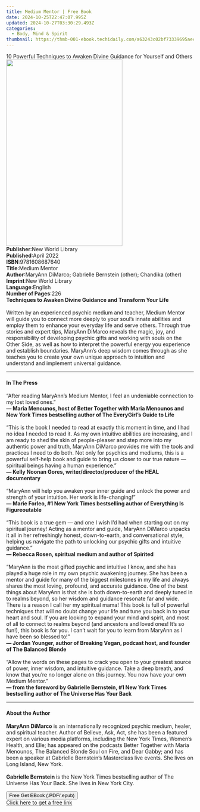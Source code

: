 ```yaml
---
title: Medium Mentor | Free Book
date: 2024-10-25T22:47:07.995Z
updated: 2024-10-27T03:30:29.493Z
categories:
  - Body, Mind & Spirit
thumbnail: https://thmb-001-ebook.techidaily.com/a63243c02bf73339695aec5534034324840433ec06c9af4305c0dfb7ee79a8de.jpg
---
```

<main id="book-container">
  <div class="flex flex-col">
    <div class="book-brief flex-1 py-6 px-4 sm:p-6 md:py-10 md:px-8">
      <!-- brief-->
      <div class="book-brief-main">
        10 Powerful Techniques to Awaken Divine Guidance for Yourself and Others
      </div>
    </div>
    <div
      class="book-meta-info flex-1 grid gap-4 col-start-1 col-end-3 row-start-1 sm:mb-6 sm:grid-cols-4 lg:gap-6 lg:col-start-2 lg:row-end-6 lg:row-span-6 lg:mb-0"
    >
      <div
        class="book-meta-info-left place-content-center mt-4 p-4 text-sm leading-6 col-start-2 col-span-2 dark:text-slate-400"
      >
        <img
          class="w-full h-500 object-cover rounded-lg sm:h-255 sm:col-span-2 lg:col-span-full"
          src="https://img-001-ebook.techidaily.com/3bd288c843f0ac64467c199d3f725a7a1aa908de0712947367d4a6d6ff47d407.jpg"
          alt=""
          width="312"
          height="500"
        />
      </div>
      <div
        class="book-meta-info-right mt-2 col-start-1 row-start-2 col-span-3 self-center"
      >
        <!-- meta data  -->
        <div class="flex flex-col px-4 md:px-8">
          <div class="flex-1">
            <strong>Publisher</strong>:<span class="px-2"
              >New World Library</span
            >
          </div>
          <div class="flex-1">
            <strong>Published</strong>:<span class="px-2">April 2022</span>
          </div>
          <div class="flex-1">
            <strong>ISBN</strong>:<span class="px-2">9781608687640</span>
          </div>
          <div class="flex-1">
            <strong>Title</strong>:<span class="px-2">Medium Mentor</span>
          </div>
          <div class="flex-1">
            <strong>Author</strong>:<span class="px-2"
              >MaryAnn DiMarco; Gabrielle Bernstein (other); Chandika
              (other)</span
            >
          </div>
          <div class="flex-1">
            <strong>Imprint</strong>:<span class="px-2">New World Library</span>
          </div>
          <div class="flex-1">
            <strong>Language</strong>:<span class="px-2">English</span>
          </div>
          <div class="flex-1">
            <strong>Number of Pages</strong>:<span class="px-2">226</span>
          </div>
        </div>
      </div>
    </div>
    <div class="book-description flex-1 py-6 px-4 sm:p-6 md:py-10 md:px-8">
      <div class="book-description-main">
        <div accordion-content="" id="description">
          <strong
            >Techniques to Awaken Divine Guidance and Transform Your Life<br />
            <br /></strong
          >Written by an experienced psychic medium and teacher, Medium Mentor
          will guide you to connect more deeply to your soul’s innate abilities
          and employ them to enhance your everyday life and serve others.
          Through true stories and expert tips, MaryAnn DiMarco reveals the
          magic, joy, and responsibility of developing psychic gifts and working
          with souls on the Other Side, as well as how to interpret the powerful
          energy you experience and establish boundaries. MaryAnn’s deep wisdom
          comes through as she teaches you to create your own unique approach to
          intuition and understand and implement universal guidance.
        </div>
      </div>
    </div>
    <div class="book-excerpts flex-1 py-6 px-4 sm:p-6 md:py-10 md:px-8">
      <!-- excerpts-->
      <div class="book-excerpts-main">
        <hr />
        <h4 class="placeholder placeholder-heading">
          <span>In The Press</span>
        </h4>
        <p>
          “After reading MaryAnn’s Medium Mentor, I feel an undeniable
          connection to my lost loved ones.”<br />
          <strong
            >— Maria Menounos, host of Better Together with Maria Menounos and
            New York Times bestselling author of The EveryGirl’s Guide to
            Life<br /> </strong
          ><br />
          “This is the book I needed to read at exactly this moment in time, and
          I had no idea I needed to read it. As my own intuitive abilities are
          increasing, and I am ready to shed the skin of people-pleaser and step
          more into my authentic power and truth, MaryAnn DiMarco provides me
          with the tools and practices I need to do both. Not only for psychics
          and mediums, this is a powerful self-help book and guide to bring us
          closer to our true nature — spiritual beings having a human
          experience.”<br />
          <strong
            >— Kelly Noonan Gores, writer/director/producer of the HEAL
            documentary<br /> </strong
          ><br />
          “MaryAnn will help you awaken your inner guide and unlock the power
          and strength of your intuition. Her work is life-changing!”<br />
          <strong
            >— Marie Forleo, #1 New York Times bestselling author of Everything
            Is Figureoutable<br /> </strong
          ><br />
          “This book is a true gem — and one I wish I’d had when starting out on
          my spiritual journey! Acting as a mentor and guide, MaryAnn DiMarco
          unpacks it all in her refreshingly honest, down-to-earth, and
          conversational style, helping us navigate the path to unlocking our
          psychic gifts and intuitive guidance.”<br />
          <strong
            >— Rebecca Rosen, spiritual medium and author of Spirited<br /> </strong
          ><br />
          “MaryAnn is the most gifted psychic and intuitive I know, and she has
          played a huge role in my own psychic awakening journey. She has been a
          mentor and guide for many of the biggest milestones in my life and
          always shares the most loving, profound, and accurate guidance. One of
          the best things about MaryAnn is that she is both down-to-earth and
          deeply tuned in to realms beyond, so her wisdom and guidance resonate
          far and wide. There is a reason I call her my spiritual mama! This
          book is full of powerful techniques that will no doubt change your
          life and tune you back in to your heart and soul. If you are looking
          to expand your mind and spirit, and most of all to connect to realms
          beyond (and ancestors and loved ones! It’s so fun!), this book is for
          you. I can’t wait for you to learn from MaryAnn as I have been so
          blessed to!”<br />
          <strong
            >— Jordan Younger, author of Breaking Vegan, podcast host, and
            founder of The Balanced Blonde<br /> </strong
          ><br />
          “Allow the words on these pages to crack you open to your greatest
          source of power, inner wisdom, and intuitive guidance. Take a deep
          breath, and know that you’re no longer alone on this journey. You now
          have your own Medium Mentor.”<br />
          <strong
            >— from the foreword by Gabrielle Bernstein, #1 New York Times
            bestselling author of The Universe Has Your Back</strong
          ><strong><br /></strong>
        </p>
      </div>
    </div>
    <div class="book-about-author flex-1 py-6 px-4 sm:p-6 md:py-10 md:px-8">
      <!-- about author-->
      <div class="book-main-author-main">
        <hr />
        <h4 class="placeholder placeholder-heading">
          <span>About the Author</span>
        </h4>
        <p>
          <strong>MaryAnn DiMarco</strong> is an internationally recognized
          psychic medium, healer, and spiritual teacher. Author of Believe, Ask,
          Act, she has been a featured expert on various media platforms,
          including the New York Times, Women’s Health, and Elle; has appeared
          on the podcasts Better Together with Maria Menounos, The Balanced
          Blonde Soul on Fire, and Dear Gabby; and has been a speaker at
          Gabrielle Bernstein’s Masterclass live events. She lives on Long
          Island, New York.<br /><br />
          <strong>Gabrielle Bernstein </strong>is the New York Times bestselling
          author of The Universe Has Your Back. She lives in New York City.<br />
        </p>
      </div>
    </div>
    <div class="book-free-get flex-1 py-6 px-4 sm:p-6 md:py-10 md:px-8">
      <button
        id="btn-free-get"
        class="bg-blue-500 hover:bg-blue-700 text-white font-bold py-2 px-4 rounded"
      >
        Free Get EBook (.PDF/.epub)
      </button>
      <div id="countdown-display" class="px-2 text-lg mt-2"></div>
      <a
        id="free-link"
        class="hidden bg-blue-500 hover:bg-blue-700 text-white font-bold py-2 px-4 rounded"
        href="https://www.ebooks.com/en-us/book/210502927/medium-mentor/maryann-dimarco/"
        target="_blank"
        >Click here to get a free link</a
      >
    </div>
    <script>
      let countdownTime = 0;
      let countdownInterval = null;
      document
        .getElementById('btn-free-get')
        .addEventListener('click', startCountdown);
      function startCountdown() {
        countdownTime = new Date().getTime() + 60000 * 3;
        countdownInterval = setInterval(updateCountdown, 1000);
        document.getElementById('btn-free-get').disabled = true;
        document
          .getElementById('btn-free-get')
          .classList.add('bg-gray-500', 'cursor-not-allowed');
      }
      function updateCountdown() {
        let currentTime = new Date().getTime();
        let timeLeft = countdownTime - currentTime;
        let secondsLeft = Math.floor(timeLeft / 1000);
        document.getElementById('countdown-display').innerHTML =
          `Remaining time: ${secondsLeft} seconds.`;
        if (secondsLeft <= 0) {
          clearInterval(countdownInterval);
          document.getElementById('btn-free-get').classList.add('hidden');
          document.getElementById('free-link').classList.remove('hidden');
          document.getElementById('countdown-display').innerHTML = '';
        }
      }
    </script>
  </div>
</main>

<ins class="adsbygoogle"
      style="display:block"
      data-ad-client="ca-pub-7571918770474297"
      data-ad-slot="8358498916"
      data-ad-format="auto"
      data-full-width-responsive="true"></ins>
    